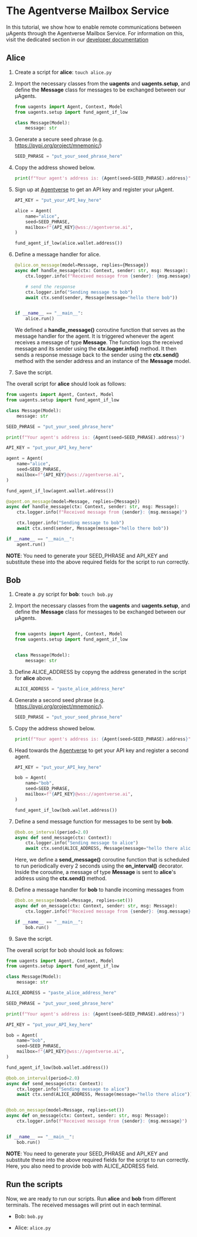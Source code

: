 # The Agentverse Mailbox Service

In this tutorial, we show how to enable remote communications between μAgents through the Agentverse Mailbox Service. 
For information on this, visit the dedicated section in our [developer documentation](register-in-the-agentverse-mailbox.md)

## Alice 

1. Create a script for **alice**: `touch alice.py`
2. Import the necessary classes from the **uagents** and **uagents.setup**, and define the **Message** class for messages to be exchanged between our μAgents.

    ```py
    from uagents import Agent, Context, Model
    from uagents.setup import fund_agent_if_low
    
    class Message(Model):
        message: str
    ```

3. Generate a secure seed phrase (e.g. https://pypi.org/project/mnemonic/)

    ```py
    SEED_PHRASE = "put_your_seed_phrase_here"
    ```

4. Copy the address showed below.

    ```py
    print(f"Your agent's address is: {Agent(seed=SEED_PHRASE).address}")
    ```

5. Sign up at [Agentverse](https://agentverse.ai) to get an API key and register your μAgent.

    ```py
    API_KEY = "put_your_API_key_here"

    alice = Agent(
        name="alice",
        seed=SEED_PHRASE,
        mailbox=f"{API_KEY}@wss://agentverse.ai",
    )
    
    fund_agent_if_low(alice.wallet.address())
    ```

6.  Define a message handler for alice.

    ```py
    @alice.on_message(model=Message, replies={Message})
    async def handle_message(ctx: Context, sender: str, msg: Message):
        ctx.logger.info(f"Received message from {sender}: {msg.message}")
    
        # send the response
        ctx.logger.info("Sending message to bob")
        await ctx.send(sender, Message(message="hello there bob"))
    
    
    if __name__ == "__main__":
        alice.run()
    ```
    We defined a **handle_message()** coroutine function that serves as the message handler for the agent. It is triggered whenever the agent receives a message of type **Message**. The function logs the received message and its sender using the **ctx.logger.info()** method. It then sends a response message back to the sender using the **ctx.send()** method with the sender address and an instance of the **Message** model.

7. Save the script.

The overall script for **alice** should look as follows:

```py
from uagents import Agent, Context, Model
from uagents.setup import fund_agent_if_low

class Message(Model):
    message: str

SEED_PHRASE = "put_your_seed_phrase_here"

print(f"Your agent's address is: {Agent(seed=SEED_PHRASE).address}")

API_KEY = "put_your_API_key_here"

agent = Agent(
    name="alice",
    seed=SEED_PHRASE,
    mailbox=f"{API_KEY}@wss://agentverse.ai",
)

fund_agent_if_low(agent.wallet.address())

@agent.on_message(model=Message, replies={Message})
async def handle_message(ctx: Context, sender: str, msg: Message):
    ctx.logger.info(f"Received message from {sender}: {msg.message}")

    ctx.logger.info("Sending message to bob")
    await ctx.send(sender, Message(message="hello there bob"))

if __name__ == "__main__":
    agent.run()
```

**NOTE**: You need to generate your SEED_PHRASE and API_KEY and substitute these into the above required fields for the script to run correctly.

## Bob

1. Create a .py script for **bob**: `touch bob.py`
2. Import the necessary classes from the **uagents** and **uagents.setup**, and define the **Message** class for messages to be exchanged between our μAgents.

    ```py
    
    from uagents import Agent, Context, Model
    from uagents.setup import fund_agent_if_low
    
    
    class Message(Model):
        message: str
    ```

3. Define ALICE_ADDRESS by copyng the address generated in the script for **alice** above.

    ```py
    ALICE_ADDRESS = "paste_alice_address_here"
    ```

4. Generate a second seed phrase (e.g. https://pypi.org/project/mnemonic/).

    ```py
    SEED_PHRASE = "put_your_seed_phrase_here"
    ```

5. Copy the address showed below.

    ```py
    print(f"Your agent's address is: {Agent(seed=SEED_PHRASE).address}")
    ```

6. Head towards the [Agentverse](https://agentverse.ai) to get your API key and register a second agent.

    ```py
    API_KEY = "put_your_API_key_here"
    
    bob = Agent(
        name="bob",
        seed=SEED_PHRASE,
        mailbox=f"{API_KEY}@wss://agentverse.ai",
    )
    
    fund_agent_if_low(bob.wallet.address())
    ```

7. Define a send message function for messages to be sent by **bob**. 

    ```py
    @bob.on_interval(period=2.0)
    async def send_message(ctx: Context):
        ctx.logger.info("Sending message to alice")
        await ctx.send(ALICE_ADDRESS, Message(message="hello there alice"))
    ```

    Here, we define a **send_message()** coroutine function that is scheduled to run periodically every 2 seconds using the **on_interval()** decorator. Inside the coroutine, a message of type **Message** is sent to **alice**'s address using the **ctx.send()** method.

8. Define a message handler for **bob** to handle incoming messages from 

    ```py
    @bob.on_message(model=Message, replies=set())
    async def on_message(ctx: Context, sender: str, msg: Message):
        ctx.logger.info(f"Received message from {sender}: {msg.message}")
    
    if __name__ == "__main__":
        bob.run()
    ```

9. Save the script.

The overall script for bob should look as follows: 

```py
from uagents import Agent, Context, Model
from uagents.setup import fund_agent_if_low

class Message(Model):
    message: str

ALICE_ADDRESS = "paste_alice_address_here"

SEED_PHRASE = "put_your_seed_phrase_here"

print(f"Your agent's address is: {Agent(seed=SEED_PHRASE).address}")

API_KEY = "put_your_API_key_here"

bob = Agent(
    name="bob",
    seed=SEED_PHRASE,
    mailbox=f"{API_KEY}@wss://agentverse.ai",
)

fund_agent_if_low(bob.wallet.address())

@bob.on_interval(period=2.0)
async def send_message(ctx: Context):
    ctx.logger.info("Sending message to alice")
    await ctx.send(ALICE_ADDRESS, Message(message="hello there alice"))


@bob.on_message(model=Message, replies=set())
async def on_message(ctx: Context, sender: str, msg: Message):
    ctx.logger.info(f"Received message from {sender}: {msg.message}")


if __name__ == "__main__":
    bob.run()
```

**NOTE**: You need to generate your SEED_PHRASE and API_KEY and substitute these into the above required fields for the script to run correctly. Here, you also need to provide bob with ALICE_ADDRESS field. 

## Run the scripts

Now, we are ready to run our scripts. Run **alice** and **bob** from different terminals. The received messages will print out in each terminal. 

- Bob: `bob.py`

- Alice: `alice.py`
